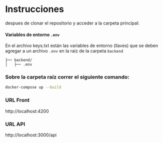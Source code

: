 
# Instrucciones

despues de clonar el repositorio y acceder a la carpeta principal:

#### Variables de entorno `.env`
En el archivo keys.txt están las variables de entorno (llaves) que se deben agregar a un archivo `.env` en la raíz de la carpeta `backend`
```
├── backend/
│   ├── .env
```

### Sobre la carpeta raíz correr el siguiente comando:

```bash
docker-compose up --build
```

### URL Front

http://localhost:4200

### URL API
http://localhost:3000/api
